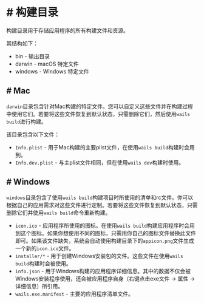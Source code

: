 # # 构建目录

构建目录用于存储应用程序的所有构建文件和资源。

其结构如下：

* bin - 输出目录
* darwin - macOS 特定文件
* windows - Windows 特定文件
## # Mac

`darwin`目录包含针对Mac构建的特定文件。您可以自定义这些文件并在构建过程中使用它们。若要将这些文件恢复到默认状态，只需删除它们，然后使用`wails build`进行构建。

该目录包含以下文件：

- `Info.plist` - 用于Mac构建的主要plist文件，在使用`wails build`构建时会用到。
- `Info.dev.plist` - 与主plist文件相同，但在使用`wails dev`构建时使用。
## # Windows

`windows`目录包含了使用`wails build`构建项目时所使用的清单和rc文件。你可以根据自己的应用需求对这些文件进行定制。若要将这些文件恢复到默认状态，只需删除它们并使用`wails build`命令重新构建。

- `icon.ico` - 应用程序所使用的图标。在使用`wails build`构建应用程序时会用到这个图标。如果你想使用不同的图标，只需用你自己的图标文件替换此文件即可。如果该文件缺失，系统会自动使用构建目录下的`appicon.png`文件生成一个新的`icon.ico`文件。
- `installer/*` - 用于创建Windows安装包的文件。这些文件在使用`wails build`构建时会被使用。
- `info.json` - 用于Windows构建的应用程序详细信息。其中的数据不仅会被Windows安装程序使用，还会被应用程序自身（右键点击exe文件 -> 属性 -> 详细信息）所引用。
- `wails.exe.manifest` - 主要的应用程序清单文件。
